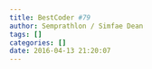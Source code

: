 ```yaml
---
title: BestCoder #79
author: Semprathlon / Simfae Dean
tags: []
categories: []
date: 2016-04-13 21:20:07
---
```

